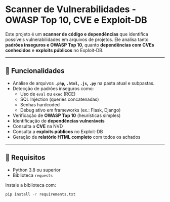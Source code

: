 # Scanner de Vulnerabilidades - OWASP Top 10, CVE e Exploit-DB

Este projeto é um **scanner de código e dependências** que identifica possíveis vulnerabilidades em arquivos de projetos. Ele analisa tanto **padrões inseguros e OWASP Top 10**, quanto **dependências com CVEs conhecidos** e **exploits públicos** no Exploit-DB.

---

## 🔹 Funcionalidades

- Análise de arquivos **`.php`, `.html`, `.js`, `.py`** na pasta atual e subpastas.
- Detecção de padrões inseguros como:
  - Uso de `eval` ou `exec` (RCE)
  - SQL Injection (queries concatenadas)
  - Senhas hardcoded
  - Debug ativo em frameworks (ex.: Flask, Django)
- Verificação de **OWASP Top 10** (heurísticas simples)
- Identificação de **dependências vulneráveis**
- Consulta a **CVE** na NVD
- Consulta a **exploits públicos** no Exploit-DB
- Geração de **relatório HTML completo** com todos os achados

---

## 🔹 Requisitos

- Python 3.8 ou superior
- Biblioteca `requests`

Instale a biblioteca com:

```bash
pip install -r requirements.txt
